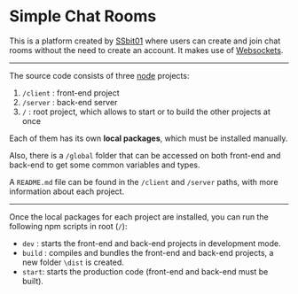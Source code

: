 # Simple Chat Rooms

This is a platform created by [SSbit01](https://github.com/SSbit01) where users can create and join chat rooms without the need to create an account. It makes use of [Websockets](https://datatracker.ietf.org/doc/html/rfc6455).

---

The source code consists of three [node](https://nodejs.org/) projects:

1. `/client` : front-end project
2. `/server` : back-end server
3. `/` : root project, which allows to start or to build the other projects at once

Each of them has its own **local packages**, which must be installed manually.

Also, there is a `/global` folder that can be accessed on both front-end and back-end to get some common variables and types.

A `README.md` file can be found in the `/client` and `/server` paths, with more information about each project.

---

Once the local packages for each project are installed, you can run the following npm scripts in root (`/`):

- `dev` : starts the front-end and back-end projects in development mode.
- `build` : compiles and bundles the front-end and back-end projects, a new folder `\dist` is created.
- `start`: starts the production code (front-end and back-end must be built).
